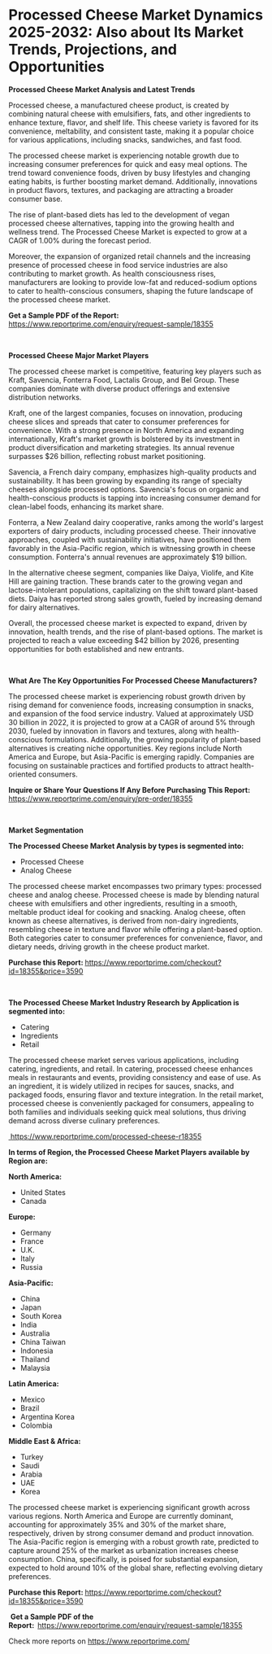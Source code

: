 <p><h1>Processed Cheese Market Dynamics 2025-2032: Also about Its Market Trends, Projections, and Opportunities</h1></p><p><strong>Processed Cheese Market Analysis and Latest Trends</strong></p>
<p><p>Processed cheese, a manufactured cheese product, is created by combining natural cheese with emulsifiers, fats, and other ingredients to enhance texture, flavor, and shelf life. This cheese variety is favored for its convenience, meltability, and consistent taste, making it a popular choice for various applications, including snacks, sandwiches, and fast food.</p><p>The processed cheese market is experiencing notable growth due to increasing consumer preferences for quick and easy meal options. The trend toward convenience foods, driven by busy lifestyles and changing eating habits, is further boosting market demand. Additionally, innovations in product flavors, textures, and packaging are attracting a broader consumer base.</p><p>The rise of plant-based diets has led to the development of vegan processed cheese alternatives, tapping into the growing health and wellness trend. The Processed Cheese Market is expected to grow at a CAGR of 1.00% during the forecast period. </p><p>Moreover, the expansion of organized retail channels and the increasing presence of processed cheese in food service industries are also contributing to market growth. As health consciousness rises, manufacturers are looking to provide low-fat and reduced-sodium options to cater to health-conscious consumers, shaping the future landscape of the processed cheese market.</p></p>
<p><strong>Get a Sample PDF of the Report:&nbsp;</strong> <a href="https://www.reportprime.com/enquiry/request-sample/18355?utm_campaign=2465&utm_medium=2&utm_source=Github&utm_content=ia&utm_term=19032025&utm_id=processed-cheese">https://www.reportprime.com/enquiry/request-sample/18355</a></p>
<p>&nbsp;</p>
<p><strong>Processed Cheese Major Market Players</strong></p>
<p><p>The processed cheese market is competitive, featuring key players such as Kraft, Savencia, Fonterra Food, Lactalis Group, and Bel Group. These companies dominate with diverse product offerings and extensive distribution networks. </p><p>Kraft, one of the largest companies, focuses on innovation, producing cheese slices and spreads that cater to consumer preferences for convenience. With a strong presence in North America and expanding internationally, Kraft's market growth is bolstered by its investment in product diversification and marketing strategies. Its annual revenue surpasses $26 billion, reflecting robust market positioning.</p><p>Savencia, a French dairy company, emphasizes high-quality products and sustainability. It has been growing by expanding its range of specialty cheeses alongside processed options. Savencia's focus on organic and health-conscious products is tapping into increasing consumer demand for clean-label foods, enhancing its market share.</p><p>Fonterra, a New Zealand dairy cooperative, ranks among the world's largest exporters of dairy products, including processed cheese. Their innovative approaches, coupled with sustainability initiatives, have positioned them favorably in the Asia-Pacific region, which is witnessing growth in cheese consumption. Fonterra's annual revenues are approximately $19 billion.</p><p>In the alternative cheese segment, companies like Daiya, Violife, and Kite Hill are gaining traction. These brands cater to the growing vegan and lactose-intolerant populations, capitalizing on the shift toward plant-based diets. Daiya has reported strong sales growth, fueled by increasing demand for dairy alternatives.</p><p>Overall, the processed cheese market is expected to expand, driven by innovation, health trends, and the rise of plant-based options. The market is projected to reach a value exceeding $42 billion by 2026, presenting opportunities for both established and new entrants.</p></p>
<p>&nbsp;</p>
<p><strong>What Are The Key Opportunities For Processed Cheese Manufacturers?</strong></p>
<p><p>The processed cheese market is experiencing robust growth driven by rising demand for convenience foods, increasing consumption in snacks, and expansion of the food service industry. Valued at approximately USD 30 billion in 2022, it is projected to grow at a CAGR of around 5% through 2030, fueled by innovation in flavors and textures, along with health-conscious formulations. Additionally, the growing popularity of plant-based alternatives is creating niche opportunities. Key regions include North America and Europe, but Asia-Pacific is emerging rapidly. Companies are focusing on sustainable practices and fortified products to attract health-oriented consumers.</p></p>
<p><strong>Inquire or Share Your Questions If Any Before Purchasing This Report:</strong> <a href="https://www.reportprime.com/enquiry/pre-order/18355?utm_campaign=2465&utm_medium=2&utm_source=Github&utm_content=ia&utm_term=19032025&utm_id=processed-cheese">https://www.reportprime.com/enquiry/pre-order/18355</a></p>
<p>&nbsp;</p>
<p><strong>Market Segmentation</strong></p>
<p><strong>The Processed Cheese Market Analysis by types is segmented into:</strong></p>
<p><ul><li>Processed Cheese</li><li>Analog Cheese</li></ul></p>
<p><p>The processed cheese market encompasses two primary types: processed cheese and analog cheese. Processed cheese is made by blending natural cheese with emulsifiers and other ingredients, resulting in a smooth, meltable product ideal for cooking and snacking. Analog cheese, often known as cheese alternatives, is derived from non-dairy ingredients, resembling cheese in texture and flavor while offering a plant-based option. Both categories cater to consumer preferences for convenience, flavor, and dietary needs, driving growth in the cheese product market.</p></p>
<p><strong>Purchase this Report:&nbsp;</strong><a href="https://www.reportprime.com/checkout?id=18355&price=3590&utm_campaign=2465&utm_medium=2&utm_source=Github&utm_content=ia&utm_term=19032025&utm_id=processed-cheese">https://www.reportprime.com/checkout?id=18355&price=3590</a></p>
<p>&nbsp;</p>
<p><strong>The Processed Cheese Market Industry Research by Application is segmented into:</strong></p>
<p><ul><li>Catering</li><li>Ingredients</li><li>Retail</li></ul></p>
<p><p>The processed cheese market serves various applications, including catering, ingredients, and retail. In catering, processed cheese enhances meals in restaurants and events, providing consistency and ease of use. As an ingredient, it is widely utilized in recipes for sauces, snacks, and packaged foods, ensuring flavor and texture integration. In the retail market, processed cheese is conveniently packaged for consumers, appealing to both families and individuals seeking quick meal solutions, thus driving demand across diverse culinary preferences.</p></p>
<p><a href="https://www.reportprime.com/processed-cheese-r18355?utm_campaign=2465&utm_medium=2&utm_source=Github&utm_content=ia&utm_term=19032025&utm_id=processed-cheese">&nbsp;https://www.reportprime.com/processed-cheese-r18355</a></p>
<p><strong>In terms of Region, the Processed Cheese Market Players available by Region are:</strong></p>
<p>
    <p> <strong> North America: </strong>
        <ul>
            <li>United States</li>
            <li>Canada</li>
        </ul>
        </p> 
    <p> <strong> Europe: </strong>
        <ul>
            <li>Germany</li>
            <li>France</li>
            <li>U.K.</li>
            <li>Italy</li>
            <li>Russia</li>
        </ul>
        </p> 
    <p> <strong> Asia-Pacific: </strong>
        <ul>
            <li>China</li>
            <li>Japan</li>
            <li>South Korea</li>
            <li>India</li>
            <li>Australia</li>
            <li>China Taiwan</li>
            <li>Indonesia</li>
            <li>Thailand</li>
            <li>Malaysia</li>
        </ul>
        </p> 
    <p> <strong> Latin America: </strong>
        <ul>
            <li>Mexico</li>
            <li>Brazil</li>
            <li>Argentina Korea</li>
            <li>Colombia</li>
        </ul>
        </p> 
    <p> <strong> Middle East & Africa: </strong>
        <ul>
            <li>Turkey</li>
            <li>Saudi</li>
            <li>Arabia</li>
            <li>UAE</li>
            <li>Korea</li>
        </ul>
    </p>
    </p>
<p><p>The processed cheese market is experiencing significant growth across various regions. North America and Europe are currently dominant, accounting for approximately 35% and 30% of the market share, respectively, driven by strong consumer demand and product innovation. The Asia-Pacific region is emerging with a robust growth rate, predicted to capture around 25% of the market as urbanization increases cheese consumption. China, specifically, is poised for substantial expansion, expected to hold around 10% of the global share, reflecting evolving dietary preferences.</p></p>
<p><strong>Purchase this Report: </strong><a href="https://www.reportprime.com/checkout?id=18355&price=3590&utm_campaign=2465&utm_medium=2&utm_source=Github&utm_content=ia&utm_term=19032025&utm_id=processed-cheese">https://www.reportprime.com/checkout?id=18355&price=3590</a></p>
<p>&nbsp;<strong>Get a Sample PDF of the Report:&nbsp;&nbsp;</strong><a href="https://www.reportprime.com/enquiry/request-sample/18355?utm_campaign=2465&utm_medium=2&utm_source=Github&utm_content=ia&utm_term=19032025&utm_id=processed-cheese">https://www.reportprime.com/enquiry/request-sample/18355</a></p>
<p><strong></strong></p>
<p>Check more reports on <a href="https://www.reportprime.com/?utm_campaign=2465&utm_medium=2&utm_source=Github&utm_content=ia&utm_term=19032025&utm_id=processed-cheese">https://www.reportprime.com/</a></p>